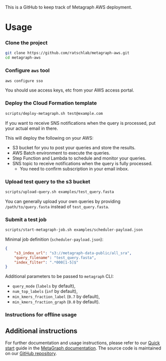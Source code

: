 This is a GitHub to keep track of Metagraph AWS deployment.

# Usage

### Clone the project

```sh
git clone https://github.com/ratschlab/metagraph-aws.git
cd metagraph-aws
```

### Configure `aws` tool

```sh
aws configure sso
```

You should use access keys, etc from your AWS access portal.

### Deploy the Cloud Formation template

```sh
scripts/deploy-metagraph.sh test@example.com
```

If you want to receive SNS notifications when the query is processed, put your actual email in there.

This will deploy the following on your AWS:

- S3 bucket for you to post your queries and store the results.
- AWS Batch environment to execute the queries.
- Step Function and Lambda to schedule and monitor your queries.
- SNS topic to receive notifications when the query is fully processed.
  - You need to confirm subscription in your email inbox.

### Upload test query to the s3 bucket

```sh
scripts/upload-query.sh examples/test_query.fasta
```

You can generally upload your own queries by providing `/path/to/query.fasta` instead of `test_query.fasta`.

### Submit a test job

```sh
scripts/start-metagraph-job.sh examples/scheduler-payload.json
```

Minimal job definition (`scheduler-payload.json`):

```json
{
    "s3_index_url": "s3://metagraph-data-public/all_sra",
    "query_filename": "test_query.fasta",
    "index_filter": ".*000[1-5]$"
}
```

Additional parameters to be passed to `metagraph` CLI:
- `query_mode` (`labels` by default),
- `num_top_labels` (`inf` by default),
- `min_kmers_fraction_label` (`0.7` by default),
- `min_kmers_fraction_graph` (`0.0` by default).

### Instructions for offline usage

## Additional instructions

For further documentation and usage instructions, please refer to our [Quick start](https://metagraph.ethz.ch/static/docs/quick_start.html) guide in the [MetaGraph documentation](https://metagraph.ethz.ch/static/docs/index.html). The source code is maintained on our [GitHub repository](https://github.com/ratschlab/metagraph).
